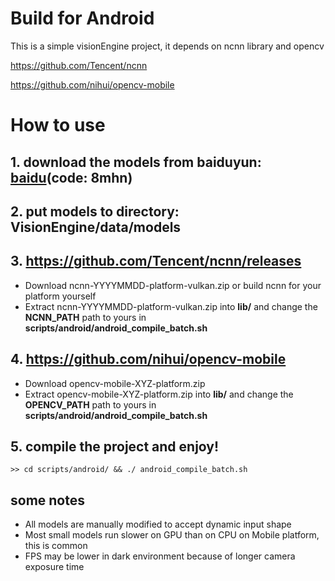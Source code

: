 # Build for Android

This is a simple visionEngine project, it depends on ncnn library and opencv

https://github.com/Tencent/ncnn

https://github.com/nihui/opencv-mobile


# How to use
## 1. download the models from baiduyun: [baidu](https://pan.baidu.com/s/1WguBm9JBUDEszCEi3W7E0A)(code: 8mhn) 
## 2. put models to directory: VisionEngine/data/models
## 3. https://github.com/Tencent/ncnn/releases
* Download ncnn-YYYYMMDD-platform-vulkan.zip or build ncnn for your platform yourself
* Extract ncnn-YYYYMMDD-platform-vulkan.zip into **lib/** and change the **NCNN_PATH** path to yours in **scripts/android/android_compile_batch.sh**
## 4. https://github.com/nihui/opencv-mobile
* Download opencv-mobile-XYZ-platform.zip
* Extract opencv-mobile-XYZ-platform.zip into **lib/** and change the **OPENCV_PATH** path to yours in **scripts/android/android_compile_batch.sh**
## 5. compile the project and enjoy!
```
>> cd scripts/android/ && ./ android_compile_batch.sh
```

## some notes
* All models are manually modified to accept dynamic input shape
* Most small models run slower on GPU than on CPU on Mobile platform, this is common
* FPS may be lower in dark environment because of longer camera exposure time